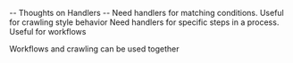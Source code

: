 -- Thoughts on Handlers --
Need handlers for matching conditions. Useful for crawling style behavior
Need handlers for specific steps in a process. Useful for workflows

Workflows and crawling can be used together